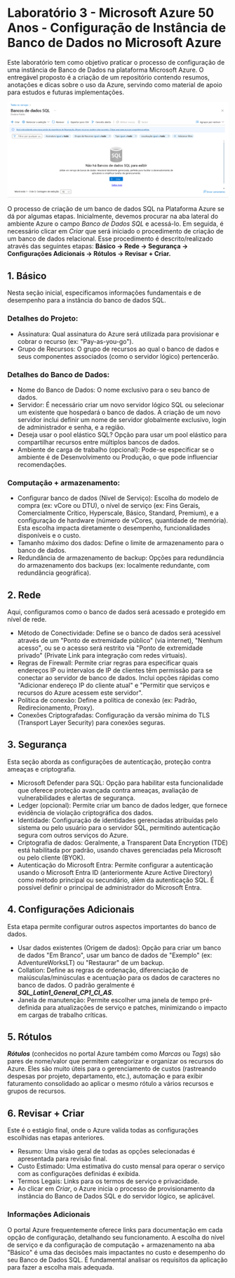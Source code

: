 # Laboratório 3 - Microsoft Azure 50 Anos - Configuração de Instância de Banco de Dados no Microsoft Azure

Este laboratório tem como objetivo praticar o processo de configuração de uma instância de Banco de Dados na plataforma Microsoft Azure. O entregável proposto é a criação de um repositório contendo resumos, anotações e dicas sobre o uso da Azure, servindo como material de apoio para estudos e futuras implementações.

![Painel inicial do recurso de Banco de Dados SQL.](print1.png)

O processo de criação de um banco de dados SQL na Plataforma Azure se dá por algumas etapas. Inicialmente, devemos procurar na aba lateral do ambiente Azure o campo _Banco de Dados SQL_ e acessá-lo. Em seguida, é necessário clicar em _Criar_ que será iniciado o procedimento de criação de um banco de dados relacional. Esse procedimento é descrito/realizado através das seguintes etapas: **Básico → Rede → Segurança → Configurações Adicionais → Rótulos → Revisar + Criar.**

## 1. Básico
Nesta seção inicial, especificamos informações fundamentais e de desempenho para a instância do banco de dados SQL.

### Detalhes do Projeto:
- Assinatura: Qual assinatura do Azure será utilizada para provisionar e cobrar o recurso (ex: "Pay-as-you-go").
- Grupo de Recursos: O grupo de recursos ao qual o banco de dados e seus componentes associados (como o servidor lógico) pertencerão.
### Detalhes do Banco de Dados:
- Nome do Banco de Dados: O nome exclusivo para o seu banco de dados.
- Servidor: É necessário criar um novo servidor lógico SQL ou selecionar um existente que hospedará o banco de dados. A criação de um novo servidor inclui definir um nome de servidor globalmente exclusivo, login de administrador e senha, e a região.
- Deseja usar o pool elástico SQL? Opção para usar um pool elástico para compartilhar recursos entre múltiplos bancos de dados.
- Ambiente de carga de trabalho (opcional): Pode-se especificar se o ambiente é de Desenvolvimento ou Produção, o que pode influenciar recomendações.
### Computação + armazenamento:
- Configurar banco de dados (Nível de Serviço): Escolha do modelo de compra (ex: vCore ou DTU), o nível de serviço (ex: Fins Gerais, Comercialmente Crítico, Hyperscale, Básico, Standard, Premium), e a configuração de hardware (número de vCores, quantidade de memória). Esta escolha impacta diretamente o desempenho, funcionalidades disponíveis e o custo.
- Tamanho máximo dos dados: Define o limite de armazenamento para o banco de dados.
- Redundância de armazenamento de backup: Opções para redundância do armazenamento dos backups (ex: localmente redundante, com redundância geográfica).

## 2. Rede
Aqui, configuramos como o banco de dados será acessado e protegido em nível de rede.

- Método de Conectividade: Define se o banco de dados será acessível através de um "Ponto de extremidade público" (via internet), "Nenhum acesso", ou se o acesso será restrito via "Ponto de extremidade privado" (Private Link para integração com redes virtuais).
- Regras de Firewall: Permite criar regras para especificar quais endereços IP ou intervalos de IP de clientes têm permissão para se conectar ao servidor de banco de dados. Inclui opções rápidas como "Adicionar endereço IP do cliente atual" e "Permitir que serviços e recursos do Azure acessem este servidor".
- Política de conexão: Define a política de conexão (ex: Padrão, Redirecionamento, Proxy).
- Conexões Criptografadas: Configuração da versão mínima do TLS (Transport Layer Security) para conexões seguras.

## 3. Segurança
Esta seção aborda as configurações de autenticação, proteção contra ameaças e criptografia.

- Microsoft Defender para SQL: Opção para habilitar esta funcionalidade que oferece proteção avançada contra ameaças, avaliação de vulnerabilidades e alertas de segurança.
- Ledger (opcional): Permite criar um banco de dados ledger, que fornece evidência de violação criptográfica dos dados.
- Identidade: Configuração de identidades gerenciadas atribuídas pelo sistema ou pelo usuário para o servidor SQL, permitindo autenticação segura com outros serviços do Azure.
- Criptografia de dados: Geralmente, a Transparent Data Encryption (TDE) está habilitada por padrão, usando chaves gerenciadas pela Microsoft ou pelo cliente (BYOK).
- Autenticação do Microsoft Entra: Permite configurar a autenticação usando o Microsoft Entra ID (anteriormente Azure Active Directory) como método principal ou secundário, além da autenticação SQL. É possível definir o principal de administrador do Microsoft Entra.

## 4. Configurações Adicionais
Esta etapa permite configurar outros aspectos importantes do banco de dados.

- Usar dados existentes (Origem de dados): Opção para criar um banco de dados "Em Branco", usar um banco de dados de "Exemplo" (ex: AdventureWorksLT) ou "Restaurar" de um backup.
- Collation: Define as regras de ordenação, diferenciação de maiúsculas/minúsculas e acentuação para os dados de caracteres no banco de dados. O padrão geralmente é ___SQL_Latin1_General_CP1_CI_AS___.
- Janela de manutenção: Permite escolher uma janela de tempo pré-definida para atualizações de serviço e patches, minimizando o impacto em cargas de trabalho críticas.

## 5. Rótulos
___Rótulos___ (conhecidos no portal Azure também como _Marcas_ ou _Tags_) são pares de nome/valor que permitem categorizar e organizar os recursos do Azure. Eles são muito úteis para o gerenciamento de custos (rastreando despesas por projeto, departamento, etc.), automação e para exibir faturamento consolidado ao aplicar o mesmo rótulo a vários recursos e grupos de recursos.

## 6. Revisar + Criar
Este é o estágio final, onde o Azure valida todas as configurações escolhidas nas etapas anteriores.

- Resumo: Uma visão geral de todas as opções selecionadas é apresentada para revisão final.
- Custo Estimado: Uma estimativa do custo mensal para operar o serviço com as configurações definidas é exibida.
- Termos Legais: Links para os termos de serviço e privacidade.
- Ao clicar em _Criar_, o Azure inicia o processo de provisionamento da instância do Banco de Dados SQL e do servidor lógico, se aplicável.

### Informações Adicionais
O portal Azure frequentemente oferece links para documentação em cada opção de configuração, detalhando seu funcionamento. A escolha do nível de serviço e da configuração de computação + armazenamento na aba "Básico" é uma das decisões mais impactantes no custo e desempenho do seu Banco de Dados SQL. É fundamental analisar os requisitos da aplicação para fazer a escolha mais adequada.


